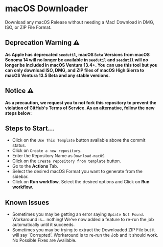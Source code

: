 # macOS Downloader

Download any macOS Release without needing a Mac! Download in DMG, ISO, or ZIP File Format.

## Deprecation Warning ⚠️

**As Apple has deprecated `seedutil`, macOS `Beta` Versions from macOS Sonoma 14 will no longer be available in `seedutil` and `seedutil` will no longer be included in macOS Ventura 13.4+. You can use this tool but you can only download ISO, DMG, and ZIP files of macOS High Sierra to macOS Ventura 13.5 Beta and any stable versions.**

## Notice ⚠️

**As a precaution, we request you to not fork this repository to prevent the violation of GitHub's Terms of Service. As an alternative, follow the new steps below:**

## Steps to Start...

- Click on the `Use This Template` button available above the commit status.
- Click on `Create a new repository`.
- Enter the Repository Name as `Download-macOS`.
- Click on the `Create repository from template` button.
- Go to the **Actions** Tab.
- Select the desired macOS Format you want to generate from the sidebar.
- Click on **Run workflow**. Select the desired options and Click on **Run workflow**.

## Known Issues

- Sometimes you may be getting an error saying `Update Not Found`. Workaround is... nothing! We've now added a feature to re-run the job automatically until it succeeds.
- Sometimes you may be trying to extract the Downloaded ZIP File but it will say 'Corrupted'. Workaround is to re-run the Job and it should work. No Possible Fixes are Available.

